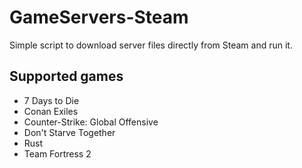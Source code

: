 # GameServers-Steam
Simple script to download server files directly from Steam and run it.

## Supported games

- 7 Days to Die
- Conan Exiles
- Counter-Strike: Global Offensive
- Don't Starve Together
- Rust
- Team Fortress 2